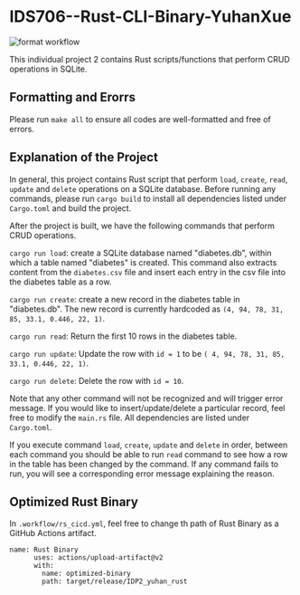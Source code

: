 # IDS706--Rust-CLI-Binary-YuhanXue

![format workflow](https://github.com/nogibjj/IDS706--Rust-CLI-Binary-YuhanXue/actions/workflows/rs_cicd.yml/badge.svg)

This individual project 2 contains Rust scripts/functions that perform CRUD operations in SQLite. 


## Formatting and Erorrs
Please run `make all` to ensure all codes are well-formatted and free of errors.

## Explanation of the Project
In general, this project contains Rust script that perform `load`, `create`, `read`, `update` and `delete` operations on a SQLite database.
Before running any commands, please run `cargo build` to install all dependencies listed under `Cargo.toml` and build the project.

After the project is built, we have the following commands that perform CRUD operations.

`cargo run load`: create a SQLite database named "diabetes.db", within which a table named "diabetes" is created. This command also extracts content from the `diabetes.csv` file and insert each entry in the csv file into the diabetes table as a row.

`cargo run create`: create a new record in the diabetes table in "diabetes.db". The new record is currently hardcoded as `(4, 94, 78, 31, 85, 33.1, 0.446, 22, 1)`.

`cargo run read`: Return the first 10 rows in the diabetes table.

`cargo run update`: Update the row with `id = 1` to be `( 4, 94, 78, 31, 85, 33.1, 0.446, 22, 1)`.

`cargo run delete`: Delete the row with `id = 10`.

Note that any other command will not be recognized and will trigger error message. If you would like to insert/update/delete a particular record, feel free to modify the `main.rs` file. All dependencies are listed under `Cargo.toml`.

If you execute command `load`, `create`, `update` and `delete` in order, between each command you should be able to run `read` command to see how a row in the table has been changed by the command. If any command fails to run, you will see a corresponding error message explaining the reason. 

## Optimized Rust Binary
In `.workflow/rs_cicd.yml`, feel free to change th path of Rust Binary as a GitHub Actions artifact.
```
name: Rust Binary
      uses: actions/upload-artifact@v2
      with:
        name: optimized-binary
        path: target/release/IDP2_yuhan_rust
```